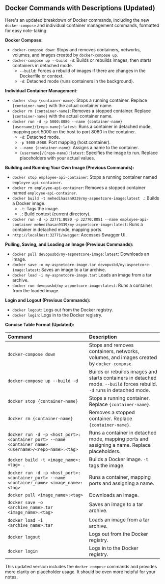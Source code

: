 ## Docker Commands with Descriptions (Updated)

Here's an updated breakdown of Docker commands, including the new `docker-compose` and individual container management commands, formatted for easy note-taking:

**Docker Compose:**

*   `docker-compose down`: Stops and removes containers, networks, volumes, and images created by `docker-compose up`.
*   `docker-compose up --build -d`: Builds or rebuilds images, then starts containers in detached mode.
    *   `--build`: Forces a rebuild of images if there are changes in the Dockerfile or context.
    *   `-d`: Detached mode (runs containers in the background).

**Individual Container Management:**

*   `docker stop {container-name}`: Stops a running container. Replace `{container-name}` with the actual container name.
*   `docker rm {container-name}`: Removes a stopped container. Replace `{container-name}` with the actual container name.
*   `docker run -d -p 5000:8080 --name {container-name} {username}/{repo-name}:latest`: Runs a container in detached mode, mapping port 5000 on the host to port 8080 in the container.
    *   `-d`: Detached mode.
    *   `-p 5000:8080`: Port mapping (host:container).
    *   `--name {container-name}`: Assigns a name to the container.
    *   `{username}/{repo-name}:latest`: Specifies the image to run. Replace placeholders with your actual values.

**Building and Running Your Own Image (Previous Commands):**

*   `docker stop employee-api-container`: Stops a running container named `employee-api-container`.
*   `docker rm employee-api-container`: Removes a stopped container named `employee-api-container`.
*   `docker build -t mehedihasan9339/my-aspnetcore-image:latest .`: Builds a Docker image.
    *   `-t`: Tags the image.
    *   `.`: Build context (current directory).
*   `docker run -d -p 32771:8080 -p 32770:8081 --name employee-api-container mehedihasan9339/my-aspnetcore-image:latest`: Runs a container in detached mode, mapping ports.
*   `http://localhost:32771/swagger`: Accesses Swagger UI.

**Pulling, Saving, and Loading an Image (Previous Commands):**

*   `docker pull devopusbd/my-aspnetcore-image:latest`: Downloads an image.
*   `docker save -o my-aspnetcore-image.tar devopusbd/my-aspnetcore-image:latest`: Saves an image to a tar archive.
*   `docker load -i my-aspnetcore-image.tar`: Loads an image from a tar archive.
*   `docker run devopusbd/my-aspnetcore-image:latest`: Runs a container from the loaded image.

**Login and Logout (Previous Commands):**

*   `docker logout`: Logs out from the Docker registry.
*   `docker login`: Logs in to the Docker registry.

**Concise Table Format (Updated):**

| Command                                                                                    | Description                                                                                                                                                                                                                                                                                                                      |
| :----------------------------------------------------------------------------------------- | :------------------------------------------------------------------------------------------------------------------------------------------------------------------------------------------------------------------------------------------------------------------------------------------------------------------------------- |
| `docker-compose down`                                                                    | Stops and removes containers, networks, volumes, and images created by `docker-compose`.                                                                                                                                                                                                                                        |
| `docker-compose up --build -d`                                                            | Builds or rebuilds images and starts containers in detached mode. `--build` forces rebuild. `-d` runs in detached mode.                                                                                                                                                                                                          |
| `docker stop {container-name}`                                                            | Stops a running container. Replace `{container-name}`.                                                                                                                                                                                                                                                                         |
| `docker rm {container-name}`                                                              | Removes a stopped container. Replace `{container-name}`.                                                                                                                                                                                                                                                                        |
| `docker run -d -p <host_port>:<container_port> --name <container_name> <username>/<repo-name>:<tag>` | Runs a container in detached mode, mapping ports and assigning a name. Replace placeholders.                                                                                                                                                                                                                                                                                                                      |
| `docker build -t <image_name>:<tag> .`                                                       | Builds a Docker image. `-t` tags the image.                                                                                                                                                                                                                                                                                        |
| `docker run -d -p <host_port>:<container_port> --name <container_name> <image_name>:<tag>`     | Runs a container, mapping ports and assigning a name.                                                                                                                                                                                                                                                                         |
| `docker pull <image_name>:<tag>`                                                           | Downloads an image.                                                                                                                                                                                                                                                                                                           |
| `docker save -o <archive_name>.tar <image_name>:<tag>`                                      | Saves an image to a tar archive.                                                                                                                                                                                                                                                                                               |
| `docker load -i <archive_name>.tar`                                                         | Loads an image from a tar archive.                                                                                                                                                                                                                                                                                            |
| `docker logout`                                                                            | Logs out from the Docker registry.                                                                                                                                                                                                                                                                                              |
| `docker login`                                                                             | Logs in to the Docker registry.                                                                                                                                                                                                                                                                                                 |

This updated version includes the `docker-compose` commands and provides more clarity on placeholder usage. It should be even more helpful for your notes.
